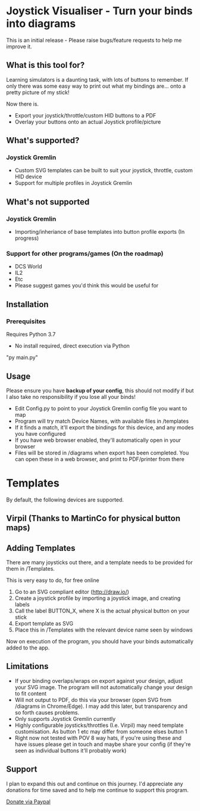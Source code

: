 # Joystick Visualiser - Turn your binds into diagrams

This is an initial release - Please raise bugs/feature requests to help me improve it.

## What is this tool for?

Learning simulators is a daunting task, with lots of buttons to remember. If only there was some easy way to print out what my bindings are... onto a pretty picture of my stick!

Now there is.

- Export your joystick/throttle/custom HID buttons to a PDF
- Overlay your buttons onto an actual Joystick profile/picture

## What's supported?

### Joystick Gremlin
- Custom SVG templates can be built to suit your joystick, throttle, custom HID device
- Support for multiple profiles in Joystick Gremlin

## What's not supported

### Joystick Gremlin
- Importing/inheriance of base templates into button profile exports (In progress)

### Support for other programs/games (On the roadmap)
- DCS World
- IL2
- Etc
- Please suggest games you'd think this would be useful for

## Installation

### Prerequisites
Requires Python 3.7
- No install required, direct execution via Python

"py main.py"

## Usage

Please ensure you have **backup of your config**, this should not modify if but I also take no responsibility if you lose all your binds!

- Edit Config.py to point to your Joystick Gremlin config file you want to map
- Program will try match Device Names, with available files in /templates
- If it finds a match, it'll export the bindings for this device, and any modes you have configured
- If you have web browser enabled, they'll automatically open in your browser
- Files will be stored in /diagrams when export has been completed. You can open these in a web browser, and print to PDF/printer from there

# Templates
By default, the following devices are supported.

## Virpil (Thanks to MartinCo for physical button maps)


## Adding Templates
There are many joysticks out there, and a template needs to be provided for them in /Templates.

This is very easy to do, for free online

1. Go to an SVG compliant editor (http://draw.io/)
2. Create a joystick profile by importing a joystick image, and creating labels
3. Call the label BUTTON_X, where X is the actual physical button on your stick
4. Export template as SVG
5. Place this in /Templates with the relevant device name seen by windows

Now on execution of the program, you should have your binds automatically added to the app.

## Limitations
- If your binding overlaps/wraps on export against your design, adjust your SVG image. The program will not automatically change your design to fit content
- Will not output to PDF, do this via your browser (open SVG from /diagrams in Chrome/Edge). I may add this later, but transparency and so forth causes problems.
- Only supports Joystick Gremlin currently
- Highly configurable joysticks/throttles (I.e. Virpil) may need template customisation. As button 1 etc may differ from someone elses button 1
- Right now not tested with POV 8 way hats, if you're using these and have issues please get in touch and maybe share your config (if they're seen as individual buttons it'll probably work)

## Support
I plan to expand this out and continue on this journey. I'd appreciate any donations for time saved and to help me continue to support this program.

[Donate via Paypal](https://www.paypal.com/cgi-bin/webscr?cmd=_s-xclick&hosted_button_id=WLLDYGQM5Z39W&source=url)


